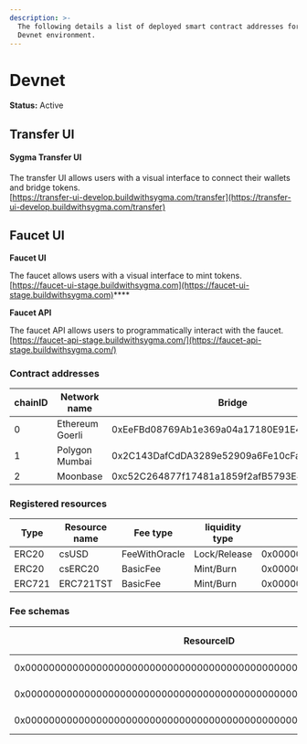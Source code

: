 ```yaml
---
description: >-
  The following details a list of deployed smart contract addresses for our
  Devnet environment.
---
```


# Devnet

**Status:** Active

## Transfer UI

#### Sygma Transfer UI

The transfer UI allows users with a visual interface to connect their wallets and bridge tokens.\
[https://transfer-ui-develop.buildwithsygma.com/transfer](https://transfer-ui-develop.buildwithsygma.com/transfer)

## Faucet UI

**Faucet UI**

The faucet allows users with a visual interface to mint tokens.\
[https://faucet-ui-stage.buildwithsygma.com](https://faucet-ui-stage.buildwithsygma.com)****

**Faucet API**

The faucet API allows users to programmatically interact with the faucet.\
[https://faucet-api-stage.buildwithsygma.com/](https://faucet-api-stage.buildwithsygma.com/)



### Contract addresses

| chainID | Network name    | Bridge                                     | ControlSegragator                          | FeeRouter                                  | FeeHandlerWithOracle                       | Erc20Hander                                | ERC721Handler                              | Generic Handler |
| ------- |-----------------| ------------------------------------------ | ------------------------------------------ | ------------------------------------------ | ------------------------------------------ | ------------------------------------------ |--------------------------------------------|-----------------|
| 0       | Ethereum Goerli | 0xEeFBd08769Ab1e369a04a17180E91E4549938d4c | 0x59EdCD60B388bd263241Eff2257E1442E1c48766 | 0x10E0FFaA870d51AAcdCA053f39792a42F53b39De | 0x466f7b5f7d1e4e1D506Be9A612A2A1BB8960dE58 | 0xE052D0338C84113A92202F3F950D2564eaE8a4A2 | 0x79746C217Def8B6614B22D4998D6280aDDAA174C | todo            |
| 1       | Polygon Mumbai  | 0x2C143DafCdDA3289e52909a6Fe10cFa24eC78eFa | 0x24E7f94bcF23A6Ce421a125FEE98AFDd82fa7553 | 0x03E479aBaE403F9e276a8e25DB4d39F10F8584f4 | 0x8Ed0fC96d7163b06F40E420cC81f6F525D40A954 | 0x0c678958A685e028f153bA31e3C348eDbE4D98BA | 0x385Ad090F69CfCa0c2AA4A8345D61935d129f2a2 | todo            |
| 2       | Moonbase        | 0xc52C264877f17481a1859f2afB5793E4a9d2088b | 0x24E7f94bcF23A6Ce421a125FEE98AFDd82fa7553 | 0xAAC25f02aeafa90a2E5985604A2b27D70edc9aE2 | 0xf462b18aDAC00dda60343C674491C83EFa20E3fF | 0x3F9A68fF29B3d86a6928C44dF171A984F6180009 | 0xe9d3b1433bACDfC26ee097629D238A41BF6dA3aE | todo            |

### Registered resources

| Type   | Resource name | Fee type      | liquidity type | ResourceID                                                         | Goerli Contract address                    | Mumbai contract address                    | Moonase contract address                   |
|--------| ------------- |---------------| -------------- | ------------------------------------------------------------------ | ------------------------------------------ | ------------------------------------------ |--------------------------------------------|
| ERC20  | csUSD         | FeeWithOracle | Lock/Release   | 0x0000000000000000000000000000000000000000000000000000000000000300 | 0x5ffB6Dc54221371CcBDb9850A283488e12aDf97D | 0xFC072Aa8ABB5646aFD0c22994bdE30dB57B1BF1C | 0x3690601896C289be2d894c3d1213405310D0a25C |
| ERC20  | csERC20       | BasicFee      | Mint/Burn      | 0x0000000000000000000000000000000000000000000000000000000000000000 | 0xEE7946aE5f7287a39Bc67207868EDD4a95f96795 | 0x2465c8F84bDB7130ACDf31d694bc9c820F70ac06 | 0xAc693E44E1EDe5f66A4e1406F65b904450932fB3 |
| ERC721 | ERC721TST     | BasicFee      | Mint/Burn      | 0x0000000000000000000000000000000000000000000000000000000000000200 | 0x424735601273aEe229A51D8DEfF15798351B736D | 0x4beD477d1f5D338855A521ABa2A88c9a15e2eA5d | 0x3D151A97A446C9ea6893038e7C0db73466f3f3af |

### Fee schemas

| ResourceID                                                         | Fee type   | Fee percent\amount |
| ------------------------------------------------------------------ | ---------- | ------------------ |
| 0x0000000000000000000000000000000000000000000000000000000000000300 | Fee oracle | 3%                 |
| 0x0000000000000000000000000000000000000000000000000000000000000200 | Base fee   | 0.0001 Base tokens |
| 0x0000000000000000000000000000000000000000000000000000000000000000 | Base fee   | 0.0001 Base tokens |